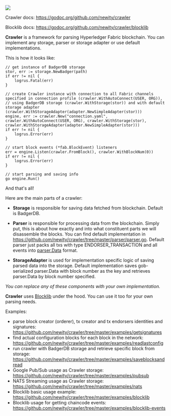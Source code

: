 ![](https://github.com/newity/crawler/workflows/unit-tests/badge.svg)

Crawler docs: https://godoc.org/github.com/newity/crawler

Blocklib docs: https://godoc.org/github.com/newity/crawler/blocklib

**Crawler** is a framework for parsing Hyperledger Fabric blockchain. You can implement any storage, parser or storage adapter or use default implementations. 

This is how it looks like:

    // get instance of BadgerDB storage
    stor, err := storage.NewBadger(path)
    if err != nil {
    	logrus.Fatal(err)
    }
    
    // create Crawler instance with connection to all Fabric channels specified in connection profile (crawler.WithAutoConnect(USER, ORG)),
    // using BadgerDB storage (crawler.WithStorage(stor)) and with default storage adapter (crawler.WithStorageAdapter(adapter.NewSimpleAdapter(stor)))
    engine, err := crawler.New("connection.yaml", crawler.WithAutoConnect(USER, ORG), crawler.WithStorage(stor), crawler.WithStorageAdapter(adapter.NewSimpleAdapter(stor)))
	if err != nil {
		logrus.Error(err)
	}

    // start block events (*fab.BlockEvent) listeners
	err = engine.Listen(crawler.FromBlock(), crawler.WithBlockNum(0))
	if err != nil {
		logrus.Error(err)
	}

    // start parsing and saving info
	go engine.Run()

And that's all!

Here are the main parts of a crawler:

- **Storage** is responsible for saving data fetched from blockchain. Default is BadgerDB. 

- **Parser** is responsible for processing data from the blockchain. Simply put, this is about how exactly and into what constituent parts we will disassemble the blocks. You can find default implementation in https://github.com/newity/crawler/tree/master/parser/parser.go. Default parser just packs all txs with type ENDORSER_TRANSACTION and all events into [parser.Data](https://github.com/newity/crawler/blob/master/parser/models.go#L13) format. 

- **StorageAdapter** is used for implementation specific logic of saving parsed data into the storage. Default implementation saves gob-serialized parser.Data with block number as the key and retrieves parser.Data by block number specified.

_You can replace any of these components with your own implementation._

**Crawler**  uses [Blocklib](https://godoc.org/github.com/newity/crawler/blocklib) under the hood. You can use it too for your own parsing needs. 

Examples: 

- parse block creator (orderer), tx creator and tx endorsers identities and signatures: https://github.com/newity/crawler/tree/master/examples/getsignatures
- find actual configuration blocks for each block in the network: https://github.com/newity/crawler/tree/master/examples/readlastconfig
- run crawler with BadgerDB storage and retrieve specific block from storage: https://github.com/newity/crawler/tree/master/examples/saveblocksandread
- Google Pub/Sub usage as Crawler storage: https://github.com/newity/crawler/tree/master/examples/pubsub
- NATS Streaming usage as Crawler storage: https://github.com/newity/crawler/tree/master/examples/nats
- Blocklib basic usage example: https://github.com/newity/crawler/tree/master/examples/blocklib
- Blocklib usage for getting chaincode events: https://github.com/newity/crawler/tree/master/examples/blocklib-events